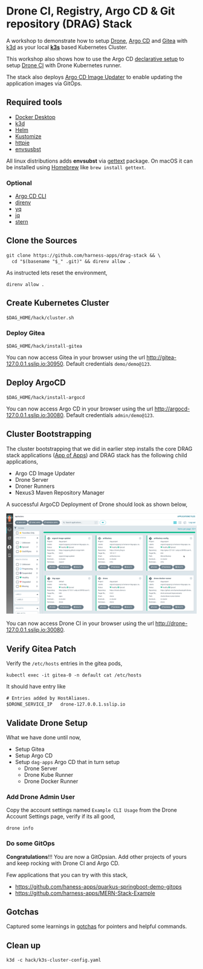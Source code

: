 # Drone CI, Registry, Argo CD & Git repository (DRAG) Stack

A workshop to demonstrate how to setup [Drone](https://drone.io), [Argo CD](https://argo-cd.readthedocs.io/) and [Gitea](https://gitea.io/) with [k3d](k3d.io/) as your local **[k3s](https://k3s.io)** based Kubernetes Cluster.

This workshop also shows how to use the Argo CD [declarative setup](https://argo-cd.readthedocs.io/en/stable/operator-manual/declarative-setup/) to setup [Drone CI](https://drone.io) with Drone Kubernetes runner.

The stack also deploys [Argo CD Image Updater](https://argocd-image-updater.readthedocs.io/en/stable) to enable updating the application images via GitOps.

## Required tools

- [Docker Desktop](https://www.docker.com/products/docker-desktop/)
- [k3d](https://k3d.io/)
- [Helm](https://helm.sh/)
- [Kustomize](https://kustomize.io/)
- [httpie](https://httpie.io/)
- [envsusbst](https://www.man7.org/linux/man-pages/man1/envsubst.1.html)

All linux distributions adds **envsubst** via [gettext](https://www.gnu.org/software/gettext/) package. On macOS it can be installed using [Homebrew](https://brew.sh/) like `brew install gettext`.

### Optional

- [Argo CD CLI](https://github.com/argoproj/argo-cd/releases/latest)
- [direnv](https://direnv.net/)
- [yq](https://github.com/mikefarah/yq)
- [jq](https://stedolan.github.io/jq/)
- [stern](https://github.com/wercker/stern)

## Clone the Sources

```shell
git clone https://github.com/harness-apps/drag-stack && \
  cd "$(basename "$_" .git)" && direnv allow .
```

As instructed lets reset the environment,

```shell
direnv allow .
```

## Create Kubernetes Cluster

```shell
$DAG_HOME/hack/cluster.sh
```

### Deploy Gitea

```shell
$DAG_HOME/hack/install-gitea
```

You can now access Gitea in your browser using the url <http://gitea-127.0.0.1.sslip.io:30950>. Default credentials `demo/demo@123`.

## Deploy ArgoCD

```shell
$DAG_HOME/hack/install-argocd
```

You can now access Argo CD in your browser using the url <http://argocd-127.0.0.1.sslip.io:30080>. Default credentials `admin/demo@123`.

## Cluster Bootstrapping

The cluster bootstrapping  that we did in earlier step installs the core DRAG stack applications ([App of Apps](https://argo-cd.readthedocs.io/en/stable/operator-manual/declarative-setup/#app-of-apps)) and DRAG stack has the following child applications,

- Argo CD Image Updater
- Drone Server
- Droner Runners
- Nexus3 Maven Repository Manager

A successful ArgoCD Deployment of Drone should look as shown below,

![ArgoCD Apps](./docs/images/dag_apps.png)

You can now access Drone CI in your browser using the url <http://drone-127.0.0.1.sslip.io:30080>.

## Verify Gitea Patch

Verify the `/etc/hosts` entries in the gitea pods,

```shell
kubectl exec -it gitea-0 -n default cat /etc/hosts
```

It should have entry like

```shell
# Entries added by HostAliases.
$DRONE_SERVICE_IP   drone-127.0.0.1.sslip.io
```

## Validate Drone Setup

What we have done until now,

- Setup Gitea
- Setup Argo CD
- Setup `dag-apps` Argo CD that in turn setup
  - Drone Server
  - Drone Kube Runner
  - Drone Docker Runner

### Add Drone Admin User

Copy the account settings named `Example CLI Usage` from the Drone Account Settings page, verify if its all good,

```shell
drone info
```

### Do some GitOps

**Congratulations**!!! You are now a GitOpsian. Add other projects of yours and keep rocking with Drone CI and Argo CD.

Few applications that you can try with this stack,

- <https://github.com/haness-apps/quarkus-springboot-demo-gitops>
- <https://github.com/harness-apps/MERN-Stack-Example>

## Gotchas

Captured some learnings in [gotchas](./gotchas.md) for pointers and helpful commands.

## Clean up

```shell
k3d -c hack/k3s-cluster-config.yaml
```
